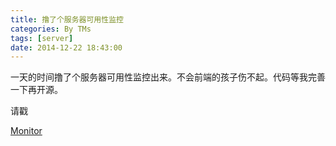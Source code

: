 ```yaml
---
title: 撸了个服务器可用性监控
categories: By TMs
tags: [server]
date: 2014-12-22 18:43:00
---
```


一天的时间撸了个服务器可用性监控出来。不会前端的孩子伤不起。代码等我完善一下再开源。

请戳

[Monitor][1]


  [1]: https://tms.im/Mo
